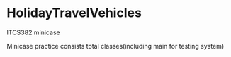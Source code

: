 # HolidayTravelVehicles
ITCS382 minicase

Minicase practice consists total classes(including main for testing system)
